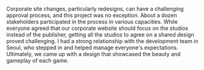 Corporate site changes, particularly redesigns, can have a challenging approval process, and this project was no exception. About a dozen stakeholders participated in the process in various capacities. While everyone agreed that our corporate website should focus on the studios instead of the publisher, getting all the studios to agree on a shared design proved challenging. I had a strong relationship with the development team in Seoul, who stepped in and helped manage everyone's expectations. Ultimately, we came up with a design that showcased the beauty and gameplay of each game.
